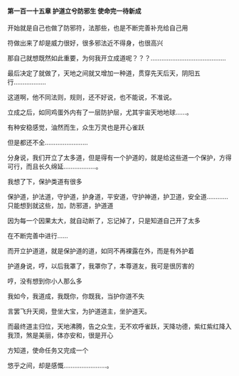 #### 第一百一十五章 护道立兮防邪生 使命完一待新成


开始就是自己也做了防邪符，法那些，也是不断完善补充给自己用

符做出来了却是威力很好，很多邪法近不得身，也很高兴

那自己就想既然如此重要，为何我开立成道呢？？？……………………………………

最后决定了就做了，天地之间就又增加一种道，贯穿先天后天，阴阳五行………………

这道啊，他不同法则，规则，还不好说，也不能说，不准说。

立成之后，如同鸡蛋外内有了一层防护层，尤其宇宙天地地球……。

有种安稳感觉，油然而生，众生万灵也是开心雀跃

但是都还不全……………………

分身说，我们开立了太多道，但是得有一个护道的，就是给这些道一个保护，方得可行，而且长久绵延………………。

我想了下，保护类道有很多

保护道，护法道，守护道，护身道，平安道，守护神道，护卫道，安全道…………只能想到就这些，加，防邪道，护道道

因为每一个因果太大，就自动断了，忘记掉了，只是知道自己开了太多

在不断完善中进行……

而开立护道道，就是保护道的道，如同不再裸露在外，而是有外护着

护道身说，哼，以后我罩了，我罩你了，本尊道友，我可是很厉害的

哼，没有想到你小人那么多

我如今，我道成，我既你，你既我，当护你道不失

言罢飞升天阕，登坐大宝，为护道道主，坐护道天。

而最终道主归位，天地沸腾，告之众生，无不欢呼雀跃，天降功德，紫红紫红降入我顶，煞是美丽，体亦安和，很是开心

方知道，使命任务又完成一个

悠乎之间，却是感慨……………………。


